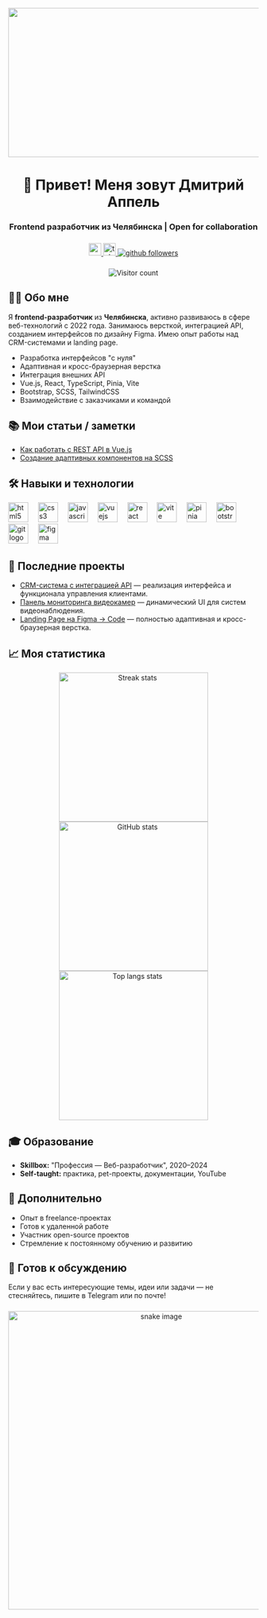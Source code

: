 <br clear="both">

<div align="center">
  <img src="https://user-images.githubusercontent.com/74038190/225813708-98b745f2-7d22-48cf-9150-083f1b00d6c9.gif" width="600" height="300" />
</div>

###

<h1 align="center">👋 Привет! Меня зовут Дмитрий Аппель</h1>
<h3 align="center">Frontend разработчик из Челябинска | Open for collaboration</h3>

###

<div align="center">
  <a href="mailto:yamixam@gmail.com">
    <img src="https://img.shields.io/static/v1?message=Email&logo=gmail&label=&color=red&logoColor=white&style=for-the-badge" alt="email badge" height="25"/>
  </a>
  <a href="https://t.me/dmitry_appel">
    <img src="https://img.shields.io/static/v1?message=Telegram&logo=telegram&label=&color=2CA5E0&logoColor=white&style=for-the-badge" alt="telegram badge" height="25"/>
  </a>
  <a href="https://github.com/Gana74">
    <img src="https://img.shields.io/github/followers/Gana74?style=social" alt="github followers" />
  </a>
</div>

###

<div align="center">
  <img src="https://visitor-badge.laobi.icu/badge?page_id=Gana74.Gana74" alt="Visitor count" />
</div>

###

<h2>👩‍💻 Обо мне</h2>
<p>
  Я <strong>frontend-разработчик</strong> из <strong>Челябинска</strong>, активно развиваюсь в сфере веб-технологий с 2022 года. Занимаюсь версткой, интеграцией API, созданием интерфейсов по дизайну Figma. Имею опыт работы над CRM-системами и landing page.
</p>

<ul>
  <li>Разработка интерфейсов "с нуля"</li>
  <li>Адаптивная и кросс-браузерная верстка</li>
  <li>Интеграция внешних API</li>
  <li>Vue.js, React, TypeScript, Pinia, Vite</li>
  <li>Bootstrap, SCSS, TailwindCSS</li>
  <li>Взаимодействие с заказчиками и командой</li>
</ul>

###

<h2>📚 Мои статьи / заметки</h2>
<ul>
  <li><a href="#">Как работать с REST API в Vue.js</a></li>
  <li><a href="#">Создание адаптивных компонентов на SCSS</a></li>
</ul>

###

<h2>🛠 Навыки и технологии</h2>

<div align="left">
  <img src="https://cdn.jsdelivr.net/gh/devicons/devicon/icons/html5/html5-original.svg" width="40" alt="html5 logo"/>
  <img width="12" />
  <img src="https://cdn.jsdelivr.net/gh/devicons/devicon/icons/css3/css3-original.svg" width="40" alt="css3 logo"/>
  <img width="12" />
  <img src="https://cdn.jsdelivr.net/gh/devicons/devicon/icons/javascript/javascript-original.svg" width="40" alt="javascript logo"/>
  <img width="12" />
  <img src="https://cdn.jsdelivr.net/gh/devicons/devicon/icons/vuejs/vuejs-original.svg" width="40" alt="vuejs logo"/>
  <img width="12" />
  <img src="https://cdn.jsdelivr.net/gh/devicons/devicon/icons/react/react-original.svg" width="40" alt="react logo"/>
  <img width="12" />
  <img src="https://skillicons.dev/icons?i=vite" width="40" alt="vite logo"/>
  <img width="12" />
  <img src="https://skillicons.dev/icons?i=pinia" width="40" alt="pinia logo"/>
  <img width="12" />
  <img src="https://cdn.jsdelivr.net/gh/devicons/devicon/icons/bootstrap/bootstrap-original.svg" width="40" alt="bootstrap logo"/>
  <img width="12" />
  <img src="https://cdn.jsdelivr.net/gh/devicons/devicon/icons/git/git-original.svg" width="40" alt="git logo"/>
  <img width="12" />
  <img src="https://cdn.jsdelivr.net/gh/devicons/devicon/icons/figma/figma-original.svg" width="40" alt="figma logo"/>
</div>

###

<h2>🚀 Последние проекты</h2>

<ul>
  <li><a href="https://github.com/Gana74/CRM-project">CRM-система с интеграцией API</a> — реализация интерфейса и функционала управления клиентами.</li>
  <li><a href="https://github.com/Gana74/video-monitoring">Панель мониторинга видеокамер</a> — динамический UI для систем видеонаблюдения.</li>
  <li><a href="https://github.com/Gana74/landing-page">Landing Page на Figma → Code</a> — полностью адаптивная и кросс-браузерная верстка.</li>
</ul>

###

<h2>📈 Моя статистика</h2>

<div align="center">
  <img src="https://streak-stats.demolab.com?user=Gana74&theme=dracula" alt="Streak stats" width="300" />
  <img src="https://github-readme-stats.vercel.app/api?username=Gana74&theme=dracula&show_icons=true&locale=en" alt="GitHub stats" width="300" />
  <img src="https://github-readme-stats.vercel.app/api/top-langs?username=Gana74&theme=dracula&layout=compact&langs_count=5" alt="Top langs stats" width="300" />
</div>

###

<h2>🎓 Образование</h2>
<ul>
  <li><strong>Skillbox:</strong> "Профессия — Веб-разработчик", 2020–2024</li>
  <li><strong>Self-taught:</strong> практика, pet-проекты, документации, YouTube</li>
</ul>

###

<h2>💼 Дополнительно</h2>
<ul>
  <li>Опыт в freelance-проектах</li>
  <li>Готов к удаленной работе</li>
  <li>Участник open-source проектов</li>
  <li>Стремление к постоянному обучению и развитию</li>
</ul>

###

<h2>💬 Готов к обсуждению</h2>
<p>Если у вас есть интересующие темы, идеи или задачи — не стесняйтесь, пишите в Telegram или по почте!</p>

### 

<div align="center">
  <img src="assets/github-snake.svg" width="600" alt="snake image"/>
</div>